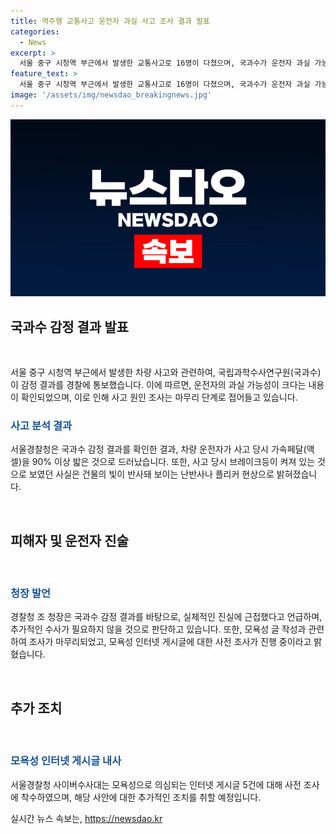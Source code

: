 ```yaml
---
title: 역주행 교통사고 운전자 과실 사고 조사 결과 발표
categories:
  - News
excerpt: >
  서울 중구 시청역 부근에서 발생한 교통사고로 16명이 다쳤으며, 국과수가 운전자 과실 가능성을 지적한 결과를 경찰에 전달했습니다. 사고 당시 브레이크등이 켜져 있는 것으로 보인 부분은 건물 빛이 반사돼 보이는 것으로 내사됐으며, 운전자의 진술에 대해서는 논란이 있습니다. 또한 모욕성 인터넷 게시글 5건에 대한 내사가 진행 중입니다.
feature_text: >
  서울 중구 시청역 부근에서 발생한 교통사고로 16명이 다쳤으며, 국과수가 운전자 과실 가능성을 지적한 결과를 경찰에 전달했습니다. 사고 당시 브레이크등이 켜져 있는 것으로 보인 부분은 건물 빛이 반사돼 보이는 것으로 내사됐으며, 운전자의 진술에 대해서는 논란이 있습니다. 또한 모욕성 인터넷 게시글 5건에 대한 내사가 진행 중입니다.
image: '/assets/img/newsdao_breakingnews.jpg'
---
```


<p><img src="/assets/img/newsdao_breakingnews.jpg" alt="implanttips 속보" /></p>

<h2 data-ke-size="size26">국과수 감정 결과 발표</h2>

<p data-ke-size="size16">&nbsp;</p>

<p>서울 중구 시청역 부근에서 발생한 차량 사고와 관련하여, 국립과학수사연구원(국과수)이 감정 결과를 경찰에 통보했습니다. 이에 따르면, 운전자의 과실 가능성이 크다는 내용이 확인되었으며, 이로 인해 사고 원인 조사는 마무리 단계로 접어들고 있습니다.</p>

<h3><b><span style="color: #1a5490;">사고 분석 결과</span></b></h3>

<p>서울경찰청은 국과수 감정 결과를 확인한 결과, 차량 운전자가 사고 당시 가속페달(액셀)을 90% 이상 밟은 것으로 드러났습니다. 또한, 사고 당시 브레이크등이 켜져 있는 것으로 보였던 사실은 건물의 빛이 반사돼 보이는 난반사나 플리커 현상으로 밝혀졌습니다.</p>

<p data-ke-size="size16">&nbsp;</p>

<h2 data-ke-size="size26">피해자 및 운전자 진술</h2>

<p data-ke-size="size16">&nbsp;</p>

<h3><b><span style="color: #1a5490;">청장 발언</span></b></h3>

<p>경찰청 조 청장은 국과수 감정 결과를 바탕으로, 실체적인 진실에 근접했다고 언급하며, 추가적인 수사가 필요하지 않을 것으로 판단하고 있습니다. 또한, 모욕성 글 작성과 관련하여 조사가 마무리되었고, 모욕성 인터넷 게시글에 대한 사전 조사가 진행 중이라고 밝혔습니다.</p>

<p data-ke-size="size16">&nbsp;</p>

<h2 data-ke-size="size26">추가 조치</h2>

<p data-ke-size="size16">&nbsp;</p>

<h3><b><span style="color: #1a5490;">모욕성 인터넷 게시글 내사</span></b></h3>

<p>서울경찰청 사이버수사대는 모욕성으로 의심되는 인터넷 게시글 5건에 대해 사전 조사에 착수하였으며, 해당 사안에 대한 추가적인 조치를 취할 예정입니다.</p>
실시간 뉴스 속보는, <a href="https://newsdao.kr" rel="dofollow">https://newsdao.kr</a>


